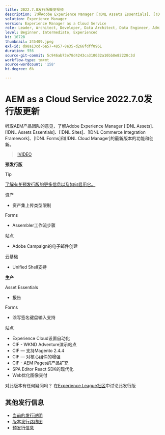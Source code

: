 ```yaml
---
title: 2022.7.0发行版概览视频
description: 了解Adobe Experience Manager [!DNL Assets Essentials], [!DNL Sites], [!DNL Screens], [!DNL Forms] 和 [!DNL Cloud Foundation]的2022-7-0发行版的最新功能和创新。
solution: Experience Manager
version: Experience Manager as a Cloud Service
role: Leader, Architect, Developer, Data Architect, Data Engineer, Admin, User
level: Beginner, Intermediate, Experienced
kt: 10728
thumbnail: 345409.jpeg
exl-id: d98a13cd-6a57-4857-8e35-d266fdff0961
duration: 556
source-git-commit: 5c946ab73e78d4243ca310032a10bb8e82228c3d
workflow-type: tm+mt
source-wordcount: '158'
ht-degree: 6%

---
```


# AEM as a Cloud Service 2022.7.0发行版更新

听取AEM产品团队的意见，了解Adobe Experience Manager [!DNL Assets]、[!DNL Assets Essentials]、[!DNL Sites]、[!DNL Commerce Integration Framework]、[!DNL Forms]和[!DNL Cloud Manager]的最新版本的功能和创新。

>[!VIDEO](https://video.tv.adobe.com/v/3454206/?quality=12&learn=on&captions=chi_hans)

**预发行版**

>[!TIP]
>
>[了解有关预发行版的更多信息以及如何启用它。](https://experienceleague.adobe.com/docs/experience-manager-cloud-service/content/release-notes/prerelease.html?lang=zh-Hans)

资产

* 资产集上传类型限制

Forms

* Assembler工作流步骤

站点

* Adobe Campaign的电子邮件创建

云基础

* Unified Shell支持

**生产**

Asset Essentials

* 报告

Forms

* 涂写签名键盘输入支持

站点

* Experience Cloud设置自动化
* CIF - WKND Adventure演示站点
* CIF — 支持Magento 2.4.4
* CIF — 对核心组件的增强
* CIF - AEM Pages的产品扩充
* SPA Editor React SDK的现代化
* Web优化图像交付

对此版本有任何疑问吗？  在[Experience League社区](https://adobe.ly/3paYDAo)中讨论此发行版

## 其他发行信息

* [当前的发行说明](https://experienceleague.adobe.com/docs/experience-manager-cloud-service/content/release-notes/home.html?lang=zh-Hans)
* [版本发行路线图](https://experienceleague.adobe.com/docs/experience-manager-release-information/aem-release-updates/update-releases-roadmap.html?lang=zh-Hans)
* [预发行信息](https://experienceleague.adobe.com/docs/experience-manager-cloud-service/content/release-notes/prerelease.html?lang=zh-Hans)
